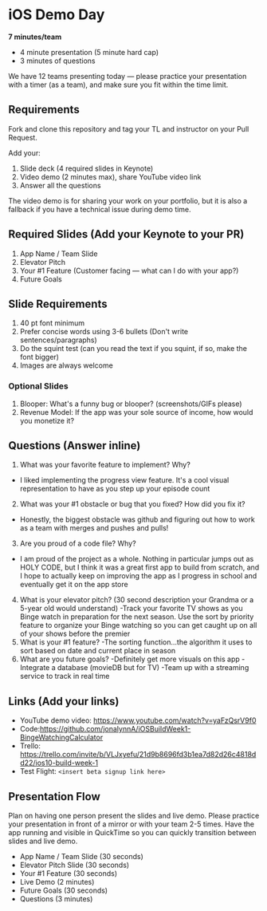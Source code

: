# iOS Demo Day

**7 minutes/team**

* 4 minute presentation (5 minute hard cap)
* 3 minutes of questions

We have 12 teams presenting today — please practice your presentation with a timer (as a team), and make sure you fit within the time limit.

## Requirements

Fork and clone this repository and tag your TL and instructor on your Pull Request.

Add your: 

1. Slide deck (4 required slides in Keynote)
2. Video demo (2 minutes max), share YouTube video link
3. Answer all the questions

The video demo is for sharing your work on your portfolio, but it is also a fallback if you have a technical issue during demo time.

## Required Slides (Add your Keynote to your PR)

1. App Name / Team Slide
2. Elevator Pitch
3. Your #1 Feature (Customer facing — what can I do with your app?)
4. Future Goals

## Slide Requirements

1. 40 pt font minimum
2. Prefer concise words using 3-6 bullets (Don't write sentences/paragraphs)
3. Do the squint test (can you read the text if you squint, if so, make the font bigger)
4. Images are always welcome

### Optional Slides

1. Blooper: What's a funny bug or blooper? (screenshots/GIFs please)
2. Revenue Model: If the app was your sole source of income, how would you monetize it?

## Questions (Answer inline)

1. What was your favorite feature to implement? Why?
- I liked implementing the progress view feature. It's a cool visual representation to have as you step up your episode count
2. What was your #1 obstacle or bug that you fixed? How did you fix it?
- Honestly, the biggest obstacle was github and figuring out how to work as a team with merges and pushes and pulls! 
3. Are you proud of a code file? Why?
- I am proud of the project as a whole. Nothing in particular jumps out as HOLY CODE, but I think it was a great first app to build from scratch, and I hope to actually keep on improving the app as I progress in school and eventually get it on the app store
4. What is your elevator pitch? (30 second description your Grandma or a 5-year old would understand)
-Track your favorite TV shows as you Binge watch in preparation for the next season. Use the sort by priority feature to organize your Binge watching so you can get caught up on all of your shows before the premier
5. What is your #1 feature?
-The sorting function...the algorithm it uses to sort based on date and current place in season
6. What are you future goals?
-Definitely get more visuals on this app
-Integrate a database (movieDB but for TV)
-Team up with a streaming service to track in real time

## Links (Add your links)

* YouTube demo video: https://www.youtube.com/watch?v=yaFzQsrV9f0
* Code:https://github.com/jonalynnA/iOSBuildWeek1-BingeWatchingCalculator
* Trello: https://trello.com/invite/b/VLJxyefu/21d9b8696fd3b1ea7d82d26c4818dd22/ios10-build-week-1
* Test Flight: `<insert beta signup link here>`

## Presentation Flow

Plan on having one person present the slides and live demo. Please practice your presentation in front of a mirror or with your team 2-5 times. Have the app running and visible in QuickTime so you can quickly transition between slides and live demo.

* App Name / Team Slide (30 seconds)
* Elevator Pitch Slide (30 seconds)
* Your #1 Feature (30 seconds)
* Live Demo (2 minutes)
* Future Goals (30 seconds)
* Questions (3 minutes)
